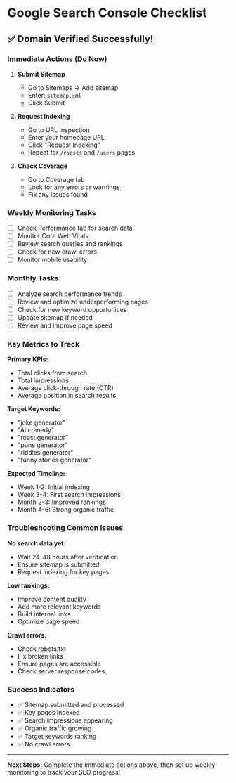 # Google Search Console Checklist

## ✅ Domain Verified Successfully!

### Immediate Actions (Do Now)

1. **Submit Sitemap**
   - Go to Sitemaps → Add sitemap
   - Enter: `sitemap.xml`
   - Click Submit

2. **Request Indexing**
   - Go to URL Inspection
   - Enter your homepage URL
   - Click "Request Indexing"
   - Repeat for `/roasts` and `/users` pages

3. **Check Coverage**
   - Go to Coverage tab
   - Look for any errors or warnings
   - Fix any issues found

### Weekly Monitoring Tasks

- [ ] Check Performance tab for search data
- [ ] Monitor Core Web Vitals
- [ ] Review search queries and rankings
- [ ] Check for new crawl errors
- [ ] Monitor mobile usability

### Monthly Tasks

- [ ] Analyze search performance trends
- [ ] Review and optimize underperforming pages
- [ ] Check for new keyword opportunities
- [ ] Update sitemap if needed
- [ ] Review and improve page speed

### Key Metrics to Track

**Primary KPIs:**
- Total clicks from search
- Total impressions
- Average click-through rate (CTR)
- Average position in search results

**Target Keywords:**
- "joke generator"
- "AI comedy"
- "roast generator"
- "puns generator"
- "riddles generator"
- "funny stories generator"

**Expected Timeline:**
- Week 1-2: Initial indexing
- Week 3-4: First search impressions
- Month 2-3: Improved rankings
- Month 4-6: Strong organic traffic

### Troubleshooting Common Issues

**No search data yet:**
- Wait 24-48 hours after verification
- Ensure sitemap is submitted
- Request indexing for key pages

**Low rankings:**
- Improve content quality
- Add more relevant keywords
- Build internal links
- Optimize page speed

**Crawl errors:**
- Check robots.txt
- Fix broken links
- Ensure pages are accessible
- Check server response codes

### Success Indicators

- ✅ Sitemap submitted and processed
- ✅ Key pages indexed
- ✅ Search impressions appearing
- ✅ Organic traffic growing
- ✅ Target keywords ranking
- ✅ No crawl errors

---

**Next Steps:** Complete the immediate actions above, then set up weekly monitoring to track your SEO progress!
